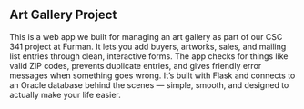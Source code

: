 ## Art Gallery Project

This is a web app we built for managing an art gallery as part of our CSC 341 project at Furman. It lets you add buyers, artworks, sales, and mailing list entries through clean, interactive forms. The app checks for things like valid ZIP codes, prevents duplicate entries, and gives friendly error messages when something goes wrong. It’s built with Flask and connects to an Oracle database behind the scenes — simple, smooth, and designed to actually make your life easier.
